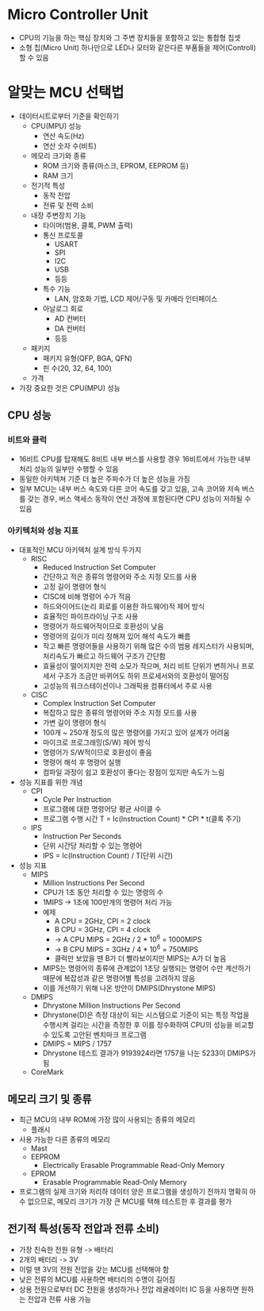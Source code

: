 # Micro Controller Unit
- CPU의 기능을 하는 핵심 장치와 그 주변 장치들을 포함하고 있는 통합형 칩셋
- 소형 칩(Micro Unit) 하나만으로 LED나 모터와 같은다른 부품들을 제어(Controll)할 수 있음

# 알맞는 MCU 선택법
- 데이터시트로부터 기준을 확인하기
	- CPU(MPU) 성능
		- 연산 속도(Hz)
		- 연산 숫자 수(비트)
	- 메모리 크기와 종류
		- ROM 크기와 종류(마스크, EPROM, EEPROM 등)
		- RAM 크기
	- 전기적 특성
		- 동작 전압
		- 전류 및 전력 소비
	- 내장 주변장치 기능
		- 타이머(범용, 클록, PWM 출력)
		- 통신 프로토콜
			- USART
			- SPI
			- I2C
			- USB
			- 등등
		- 특수 기능
			- LAN, 암호화 기법, LCD 제어/구동 및 카메라 인터페이스
		- 아날로그 회로
			- AD 컨버터
			- DA 컨버터
			- 등등
	- 패키지
		- 패키지 유형(QFP, BGA, QFN)
		- 핀 수(20, 32, 64, 100)
	- 가격
- 가장 중요한 것은 CPU(MPU) 성능

## CPU 성능
### 비트와 클럭
- 16비트 CPU를 탑재해도 8비트 내부 버스를 사용할 경우 16비트에서 가능한 내부 처리 성능의 일부만 수행할 수 있음
- 동일한 아키텍쳐 기준 더 높은 주파수가 더 높은 성능을 가짐
- 일부 MCU는 내부 버스 속도와 다른 코어 속도를 갖고 있음, 고속 코어와 저속 버스를 갖는 경우, 버스 액세스 동작이 연산 과정에 포함된다면 CPU 성능이 저하될 수 있음

### 아키텍처와 성능 지표
- 대표적인 MCU 아키텍처 설계 방식 두가지
	- RISC
		- Reduced Instruction Set Computer
		- 간단하고 적은 종류의 명령어와 주소 지정 모드를 사용
		- 고정 길이 명령어 형식
		- CISC에 비해 명령어 수가 적음
		- 하드와이어드(논리 회로를 이용한 하드웨어)적 제어 방식
		- 효율적인 파이프라이닝 구조 사용
		- 명령어가 하드웨어적이므로 호환성이 낮음
		- 명령어의 길이가 미리 정해져 있어 해석 속도가 빠름
		- 작고 빠른 명령어들을 사용하기 위해 많은 수의 범용 레지스터가 사용되며, 처리속도가 빠르고 하드웨어 구조가 간단함
		- 효율성이 떨어지지만 전력 소모가 작으며, 처리 비트 단위가 변하거나 프로세서 구조가 조금만 바뀌어도 하위 프로세서와의 호환성이 떨어짐
		- 고성능의 워크스테이션이나 그래픽용 컴퓨터에서 주로 사용
	- CISC
		- Complex Instruction Set Computer
		- 복잡하고 많은 종류의 명령어와 주소 지정 모드를 사용
		- 가변 길이 명령어 형식
		- 100개 ~ 250개 정도의 많은 명령어를 가지고 있어 설계가 어려움
		- 마이크로 프로그래밍(S/W) 제어 방식
		- 명령어가 S/W적이므로 호환성이 좋음
		- 명령어 해석 후 명령어 실행
		- 컴파일 과정이 쉽고 호환성이 좋다는 장점이 있지만 속도가 느림
- 성능 지표를 위한 개념
	- CPI
		- Cycle Per Instruction
		- 프로그램에 대한 명령어당 평균 사이클 수
		- 프로그램 수행 시간 T = Ic(Instruction Count) * CPI * t(클록 주기)
	- IPS
		- Instruction Per Seconds
		- 단위 시간당 처리할 수 있는 명령어
		- IPS = Ic(Instruction Count) / T(단위 시간)
- 성능 지표
	- MIPS
		- Million Instructions Per Second
		- CPU가 1초 동안 처리할 수 있는 명령의 수
		- 1MIPS -> 1초에 100만개의 명령어 처리 가능
		- 예제
			- A CPU = 2GHz, CPI = 2 clock
			- B CPU = 3GHz, CPI = 4 clock
			- -> A CPU MIPS = 2GHz / 2 * 10<sup>6</sup> = 1000MIPS
			- -> B CPU MIPS = 3GHz / 4 * 10<sup>6</sup> = 750MIPS
			- 클럭만 보았을 땐 B가 더 빨라보이지만 MIPS는 A가 더 높음
		- MIPS는 명령어의 종류에 관계없이 1초당 실행되는 명령어 수만 계산하기 때문에 복잡성과 같은 명령어별 특성을 고려하지 않음
		- 이를 개선하기 위해 나온 방안이 DMIPS(Dhrystone MIPS)
	- DMIPS
		- Dhrystone Million Instructions Per Second
		- Dhrystone(D)은 측정 대상이 되는 시스템으로 기준이 되는 특정 작업을 수행시켜 걸리는 시간을 측정한 후 이를 정수화하여 CPU의 성능을 비교할 수 있도록 고안된 벤치마크 프로그램
		- DMIPS = MIPS / 1757
		- Dhrystone 테스트 결과가 9193924라면 1757을 나눈 5233이 DMIPS가 됨
	- CoreMark

## 메모리 크기 및 종류
- 최근 MCU의 내부 ROM에 가장 많이 사용되는 종류의 메모리
	- 플래시
- 사용 가능한 다른 종류의 메모리
	- Mast
	- EEPROM
		- Electrically Erasable Programmable Read-Only Memory
	- EPROM
		- Erasable Programmable Read-Only Memory
- 프로그램의 실제 크기와 처리하 데이터 양은 프로그램을 생성하기 전까지 명확히 아 수 없으므로, 메모리 크기가 가장 큰 MCU를 택해 테스트한 후 결과를 평가

## 전기적 특성(동작 전압과 전류 소비)
- 가장 친숙한 전원 유형 -> 배터리
- 2개의 배터리 -> 3V
- 이럴 땐 3V의 전원 전압을 갖는 MCU를 선택해야 함
- 낮은 전류의 MCU를 사용하면 배터리의 수명이 길어짐
- 상용 전원으로부터 DC 전원을 생성하거나 전압 레귤레이터 IC 등을 사용하면 원하는 전압과 전류 사용 가능
